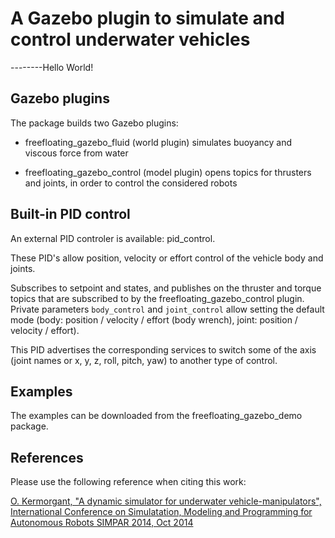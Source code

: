 # A Gazebo plugin to simulate and control underwater vehicles
--------Hello World!
## Gazebo plugins
The package builds two Gazebo plugins:

- freefloating_gazebo_fluid (world plugin)
simulates buoyancy and viscous force from water

- freefloating_gazebo_control (model plugin)
opens topics for thrusters and joints, in order to control the considered robots

## Built-in PID control

An external PID controler is available: pid_control.

These PID's allow position, velocity or effort control of the vehicle body and joints.

Subscribes to setpoint and states, and publishes on the thruster and torque topics that are subscribed to by the freefloating_gazebo_control plugin.
Private parameters `body_control` and `joint_control` allow setting the default mode (body: position / velocity / effort (body wrench), joint: position / velocity / effort).

This PID advertises the corresponding services to switch some of the axis (joint names or x, y, z, roll, pitch, yaw) to another type of control. 

## Examples

The examples can be downloaded from the freefloating_gazebo_demo package.

## References

Please use the following reference when citing this work:

[O. Kermorgant, "A dynamic simulator for underwater vehicle-manipulators", International Conference on Simulatation, Modeling and Programming for Autonomous Robots SIMPAR 2014, Oct 2014](https://hal.archives-ouvertes.fr/hal-01065812)
